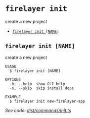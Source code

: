 `firelayer init`
================

create a new project

* [`firelayer init [NAME]`](#firelayer-init-name)

## `firelayer init [NAME]`

create a new project

```
USAGE
  $ firelayer init [NAME]

OPTIONS
  -h, --help  show CLI help
  -s, --skip  skip install deps

EXAMPLE
  $ firelayer init new-firelayer-app
```

_See code: [dist/commands/init.ts](https://github.com/firelayer/firelayer/blob/v1.0.0-alpha.1/dist/commands/init.ts)_
